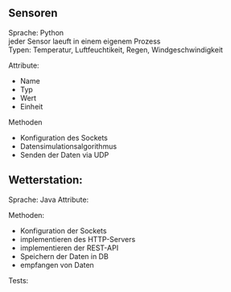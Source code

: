 ## Sensoren
Sprache: Python \
jeder Sensor laeuft in einem eigenem Prozess \
Typen: Temperatur, Luftfeuchtikeit, Regen, Windgeschwindigkeit

Attribute:
- Name
- Typ
- Wert
- Einheit

Methoden
- Konfiguration des Sockets
- Datensimulationsalgorithmus
- Senden der Daten via UDP



## Wetterstation:
Sprache: Java
Attribute:

Methoden:
- Konfiguration der Sockets
- implementieren des HTTP-Servers
- implementieren der REST-API
- Speichern der Daten in DB
- empfangen von Daten

Tests: 

